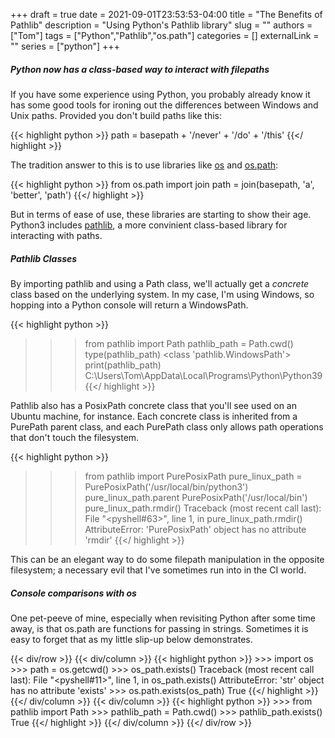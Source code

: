+++ 
draft = true
date = 2021-09-01T23:53:53-04:00
title = "The Benefits of Pathlib"
description = "Using Python's Pathlib library"
slug = ""
authors = ["Tom"]
tags = ["Python","Pathlib","os.path"]
categories = []
externalLink = ""
series = ["python"]
+++

##### Python now has a class-based way to interact with filepaths

If you have some experience using Python, you probably already know it has some good tools for ironing out the differences between Windows and Unix paths.
Provided you don't build paths like this:

{{< highlight python >}}
path = basepath + '/never' + '/do' + '/this'
{{</ highlight >}}

The tradition answer to this is to use libraries like [os](https://docs.python.org/3/library/os.html) and [os.path](https://docs.python.org/3/library/os.path.html):

{{< highlight python >}}
from os.path import join
path = join(basepath, 'a', 'better', 'path')
{{</ highlight >}}

But in terms of ease of use, these libraries are starting to show their age.
Python3 includes [pathlib](https://docs.python.org/3/library/pathlib.html), a more convinient class-based library for interacting with paths.

##### Pathlib Classes

By importing pathlib and using a Path class, we'll actually get a *concrete* class based on the underlying system.
In my case, I'm using Windows, so hopping into a Python console will return a WindowsPath.

{{< highlight python >}}
>>> from pathlib import Path
>>> pathlib_path = Path.cwd()
>>> type(pathlib_path)
<class 'pathlib.WindowsPath'>
>>> print(pathlib_path)
C:\Users\Tom\AppData\Local\Programs\Python\Python39
{{</ highlight >}}

Pathlib also has a PosixPath concrete class that you'll see used on an Ubuntu machine, for instance. 
Each concrete class is inherited from a PurePath parent class, and each PurePath class only allows path operations that don't touch the filesystem.

{{< highlight python >}}
>>> from pathlib import PurePosixPath
>>> pure_linux_path = PurePosixPath('/usr/local/bin/python3')
>>> pure_linux_path.parent
PurePosixPath('/usr/local/bin')
>>> pure_linux_path.rmdir()
Traceback (most recent call last):
File "<pyshell#63>", line 1, in <module>
pure_linux_path.rmdir()
AttributeError: 'PurePosixPath' object has no attribute 'rmdir'
{{</ highlight >}}

This can be an elegant way to do some filepath manipulation in the opposite filesystem; a necessary evil that I've sometimes run into in the CI world.

##### Console comparisons with os

One pet-peeve of mine, especially when revisiting Python after some time away, is that os.path are functions for passing in strings. 
Sometimes it is easy to forget that as my little slip-up below demonstrates.

{{< div/row >}}
  {{< div/column >}}
    {{< highlight python >}}
    >>> import os
    >>> path = os.getcwd()
    >>> os_path.exists()
    Traceback (most recent call last):
    File "<pyshell#11>", line 1, 
    in <module> os_path.exists()
    AttributeError: 'str' object 
    has no attribute 'exists'
    >>> os.path.exists(os_path)
    True
    {{</ highlight >}}{{</ div/column >}}
  {{< div/column >}}
    {{< highlight python >}}
    >>> from pathlib import Path
    >>> pathlib_path = Path.cwd()
    >>> pathlib_path.exists()
    True
    {{</ highlight >}}
  {{</ div/column >}}
{{</ div/row >}}




